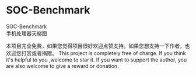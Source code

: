 # SOC-Benchmark
SOC-Benchmark   
手机处理器天梯图

本项目完全免费，如果您觉得项目很好欢迎点赞支持。如果您想支持一下作者，也欢迎您打赏或者捐赠。 This project is completely free of charge. If you think it's helpful to you ,welcome to star it. If you want to support the author, you are also welcome to give a reward or donation.
